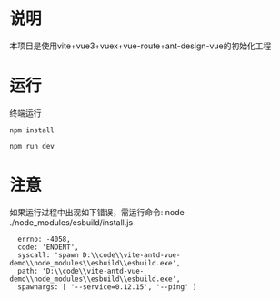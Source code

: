 <!--
 * @Author: your name
 * @Date: 2021-07-25 10:40:31
 * @LastEditTime: 2021-07-25 10:56:10
 * @LastEditors: Please set LastEditors
 * @Description: In User Settings Edit
 * @FilePath: \vite-antd-vue-demo\README.md
-->
<!--
 * @file: 
-->
# 说明
本项目是使用vite+vue3+vuex+vue-route+ant-design-vue的初始化工程

# 运行
终端运行 
```
npm install
```
```
npm run dev
```

# 注意
如果运行过程中出现如下错误，需运行命令: node ./node_modules/esbuild/install.js 
```
  errno: -4058,
  code: 'ENOENT',
  syscall: 'spawn D:\\code\\vite-antd-vue-demo\\node_modules\\esbuild\\esbuild.exe',
  path: 'D:\\code\\vite-antd-vue-demo\\node_modules\\esbuild\\esbuild.exe',
  spawnargs: [ '--service=0.12.15', '--ping' ]
```